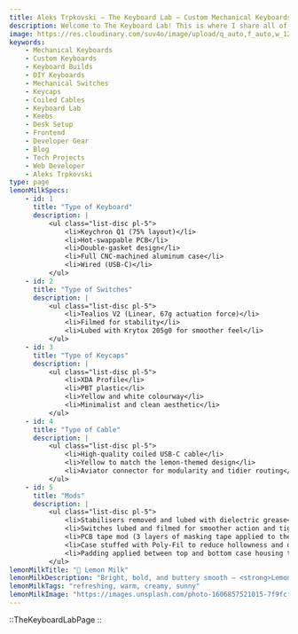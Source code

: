 ```yaml
---
title: Aleks Trpkovski — The Keyboard Lab — Custom Mechanical Keyboards
description: Welcome to The Keyboard Lab! This is where I share all of my custom mechanical keyboard builds — from budget-friendly setups to detailed build logs and photos. If you're into switches, keycaps, and more, you're in the right place. Dive into my passion project and get inspired to build your own.
image: https://res.cloudinary.com/suv4o/image/upload/q_auto,f_auto,w_1200,e_sharpen:100/v1751774465/blog/Emoji_-_Aleks_with_Keyboard_xo5zyy
keywords:
    - Mechanical Keyboards
    - Custom Keyboards
    - Keyboard Builds
    - DIY Keyboards
    - Mechanical Switches
    - Keycaps
    - Coiled Cables
    - Keyboard Lab
    - Keebs
    - Desk Setup
    - Frontend
    - Developer Gear
    - Blog
    - Tech Projects
    - Web Developer
    - Aleks Trpkovski
type: page
lemonMilkSpecs:
    - id: 1
      title: "Type of Keyboard"
      description: |
          <ul class="list-disc pl-5">
              <li>Keychron Q1 (75% layout)</li>
              <li>Hot-swappable PCB</li>
              <li>Double-gasket design</li>
              <li>Full CNC-machined aluminum case</li>
              <li>Wired (USB-C)</li>
          </ul>
    - id: 2
      title: "Type of Switches"
      description: |
          <ul class="list-disc pl-5">
              <li>Tealios V2 (Linear, 67g actuation force)</li>
              <li>Filmed for stability</li>
              <li>Lubed with Krytox 205g0 for smoother feel</li>
          </ul>
    - id: 3
      title: "Type of Keycaps"
      description: |
          <ul class="list-disc pl-5">
              <li>XDA Profile</li>
              <li>PBT plastic</li>
              <li>Yellow and white colourway</li>
              <li>Minimalist and clean aesthetic</li>
          </ul>
    - id: 4
      title: "Type of Cable"
      description: |
          <ul class="list-disc pl-5">
              <li>High-quality coiled USB-C cable</li>
              <li>Yellow to match the lemon-themed design</li>
              <li>Aviator connector for modularity and tidier routing</li>
          </ul>
    - id: 5
      title: "Mods"
      description: |
          <ul class="list-disc pl-5">
              <li>Stabilisers removed and lubed with dielectric grease</li>
              <li>Switches lubed and filmed for smoother action and tighter sound</li>
              <li>PCB tape mod (3 layers of masking tape applied to the back)</li>
              <li>Case stuffed with Poly-Fil to reduce hollowness and deepen acoustics</li>
              <li>Padding applied between top and bottom case housing to prevent aluminum ping</li>
          </ul>
lemonMilkTitle: "🍋 Lemon Milk"
lemonMilkDescription: "Bright, bold, and buttery smooth — <strong>Lemon Milk</strong> is a 75% custom mechanical keyboard designed to strike a balance between premium feel and vibrant personality. Built around the solid and mod-friendly Keychron Q1, this build features silky Tealios V2 switches that are lubed and filmed for optimal performance. The XDA yellow and white keycaps offer a minimalist yet playful vibe, while internal mods like case foam and tape mod help achieve a thocky and clean acoustic profile. Topped off with a yellow coiled cable and aviator connector, <strong>Lemon Milk</strong> is a sunny daily driver you’ll actually want to use — and show off."
lemonMilkTags: "refreshing, warm, creamy, sunny"
lemonMilkImage: "https://images.unsplash.com/photo-1606857521015-7f9fcf423740?ixlib=rb-4.0.3&ixid=MnwxMjA3fDB8MHxwaG90by1wYWdlfHx8fGVufDB8fHx8&auto=format&fit=crop&w=1344&h=1104&q=80"
---
```


::TheKeyboardLabPage
::
